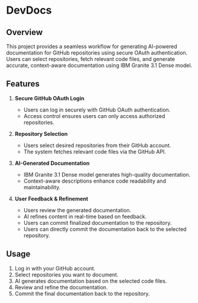 # DevDocs

## Overview

This project provides a seamless workflow for generating AI-powered documentation for GitHub repositories using secure OAuth authentication. Users can select repositories, fetch relevant code files, and generate accurate, context-aware documentation using IBM Granite 3.1 Dense model.

## Features

1. **Secure GitHub OAuth Login**

   - Users can log in securely with GitHub OAuth authentication.
   - Access control ensures users can only access authorized repositories.

2. **Repository Selection**

   - Users select desired repositories from their GitHub account.
   - The system fetches relevant code files via the GitHub API.

3. **AI-Generated Documentation**

   - IBM Granite 3.1 Dense model generates high-quality documentation.
   - Context-aware descriptions enhance code readability and maintainability.

4. **User Feedback & Refinement**
   - Users review the generated documentation.
   - AI refines content in real-time based on feedback.
   - Users can commit finalized documentation to the repository.
   - Users can directly commit the documentation back to the selected repository.

## Usage

1. Log in with your GitHub account.
2. Select repositories you want to document.
3. AI generates documentation based on the selected code files.
4. Review and refine the documentation.
5. Commit the final documentation back to the repository.
